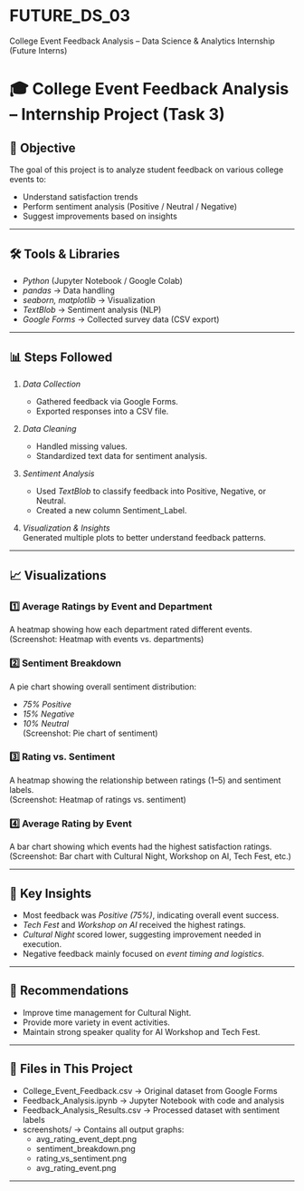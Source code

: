 # FUTURE_DS_03
College Event Feedback Analysis – Data Science &amp; Analytics Internship (Future Interns)
# 🎓 College Event Feedback Analysis – Internship Project (Task 3)

## 📌 Objective
The goal of this project is to analyze student feedback on various college events to:
- Understand satisfaction trends
- Perform sentiment analysis (Positive / Neutral / Negative)
- Suggest improvements based on insights

---

## 🛠 Tools & Libraries
- *Python* (Jupyter Notebook / Google Colab)
- *pandas* → Data handling
- *seaborn, matplotlib* → Visualization
- *TextBlob* → Sentiment analysis (NLP)
- *Google Forms* → Collected survey data (CSV export)

---

## 📊 Steps Followed
1. *Data Collection*  
   - Gathered feedback via Google Forms.  
   - Exported responses into a CSV file.  

2. *Data Cleaning*  
   - Handled missing values.  
   - Standardized text data for sentiment analysis.  

3. *Sentiment Analysis*  
   - Used *TextBlob* to classify feedback into Positive, Negative, or Neutral.  
   - Created a new column Sentiment_Label.  

4. *Visualization & Insights*  
   Generated multiple plots to better understand feedback patterns.

---

## 📈 Visualizations

### 1️⃣ Average Ratings by Event and Department
A heatmap showing how each department rated different events.  
(Screenshot: Heatmap with events vs. departments)  

### 2️⃣ Sentiment Breakdown
A pie chart showing overall sentiment distribution:
- *75% Positive*
- *15% Negative*
- *10% Neutral*  
(Screenshot: Pie chart of sentiment)  

### 3️⃣ Rating vs. Sentiment
A heatmap showing the relationship between ratings (1–5) and sentiment labels.  
(Screenshot: Heatmap of ratings vs. sentiment)  

### 4️⃣ Average Rating by Event
A bar chart showing which events had the highest satisfaction ratings.  
(Screenshot: Bar chart with Cultural Night, Workshop on AI, Tech Fest, etc.)  

---

## 🔑 Key Insights
- Most feedback was *Positive (75%)*, indicating overall event success.  
- *Tech Fest* and *Workshop on AI* received the highest ratings.  
- *Cultural Night* scored lower, suggesting improvement needed in execution.  
- Negative feedback mainly focused on *event timing and logistics*.  

---

## 📌 Recommendations
- Improve time management for Cultural Night.  
- Provide more variety in event activities.  
- Maintain strong speaker quality for AI Workshop and Tech Fest.  

---

## 📂 Files in This Project
- College_Event_Feedback.csv → Original dataset from Google Forms  
- Feedback_Analysis.ipynb → Jupyter Notebook with code and analysis  
- Feedback_Analysis_Results.csv → Processed dataset with sentiment labels  
- screenshots/ → Contains all output graphs:
  - avg_rating_event_dept.png
  - sentiment_breakdown.png
  - rating_vs_sentiment.png
  - avg_rating_event.png

---

